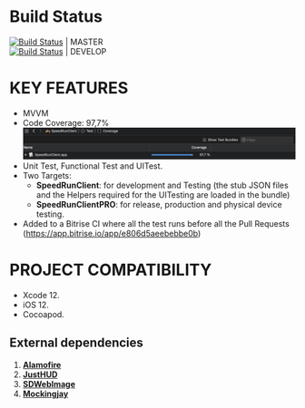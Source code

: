 # Build Status #

[![Build Status](https://app.bitrise.io/app/e806d5aeebebbe0b/status.svg?token=E5xikD90Nzh4chd8JWDdEA)](https://app.bitrise.io/app/e806d5aeebebbe0b) | MASTER 
<br>
[![Build Status](https://app.bitrise.io/app/e806d5aeebebbe0b/status.svg?token=E5xikD90Nzh4chd8JWDdEA&branch=develop)](https://app.bitrise.io/app/e806d5aeebebbe0b) | DEVELOP 

# KEY FEATURES #

- MVVM
- Code Coverage: 97,7%
![](docs/images/code_coverage.png)
- Unit Test, Functional Test and UITest.
- Two Targets: 
    - <b>SpeedRunClient</b>: for development and Testing (the stub JSON files and the Helpers required for the UITesting are loaded in the bundle)
    - <b>SpeedRunClientPRO</b>: for release, production and physical device testing.
- Added to a Bitrise CI where all the test runs before all the Pull Requests (https://app.bitrise.io/app/e806d5aeebebbe0b)




# PROJECT COMPATIBILITY #
- Xcode 12.
- iOS 12.
- Cocoapod.

## External dependencies ##
1. [<b>Alamofire</b>](https://github.com/Alamofire/Alamofire) 
1. [<b>JustHUD</b>](https://github.com/shubh10/JustHUD)
1. [<b>SDWebImage</b>](https://github.com/SDWebImage/SDWebImage)
1. [<b>Mockingjay</b>](https://github.com/kylef/Mockingjay
) 
